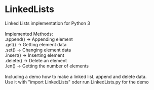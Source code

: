 # LinkedLists

Linked Lists implementation for Python 3<br>
<br>
Implemented Methods:<br>
.append()   -> Appending element<br>
.get()      -> Getting element data<br>
.set()      -> Changing element data<br>
.insert()   -> Inserting element<br>
.delete()   -> Delete an element<br>
.len()      -> Getting the number of elements<br>
<br>
Including a demo how to make a linked list, append and delete data.<br>
Use it with "import LinkedLists" oder run LinkedLists.py for the demo
